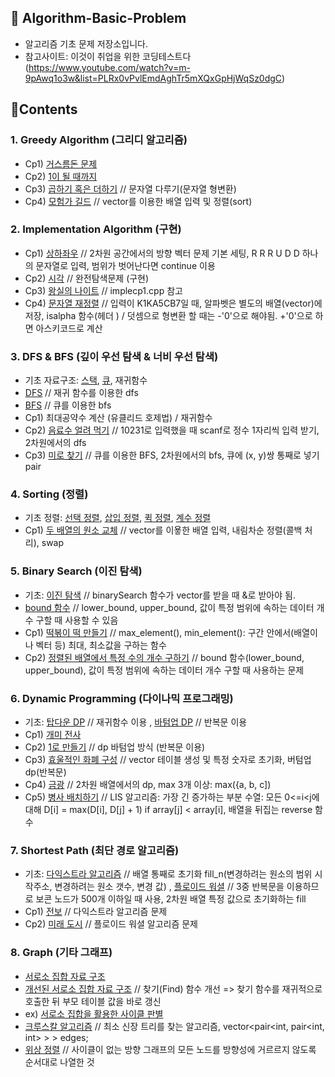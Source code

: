 ## 📙 Algorithm-Basic-Problem

* 알고리즘 기초 문제 저장소입니다.
* 참고사이트: 이것이 취업을 위한 코딩테스트다 (https://www.youtube.com/watch?v=m-9pAwq1o3w&list=PLRx0vPvlEmdAghTr5mXQxGpHjWqSz0dgC)

## 🧩Contents

### 1. Greedy Algorithm (그리디 알고리즘)

* Cp1) [거스름돈 문제](https://github.com/Jung-kr/Algorithm-Basic-Problem/blob/main/Greedy/greedycp1.cpp)
* Cp2) [1이 될 때까지](https://github.com/Jung-kr/Algorithm-Basic-Problem/blob/main/Greedy/greedycp2.cpp)
* Cp3) [곱하기 혹은 더하기](https://github.com/Jung-kr/Algorithm-Basic-Problem/blob/main/Greedy/greedycp3.cpp)  // 문자열 다루기(문자열 형변환)
* Cp4) [모험가 길드](https://github.com/Jung-kr/Algorithm-Basic-Problem/blob/main/Greedy/greedycp4.cpp)  // vector를 이용한 배열 입력 및 정렬(sort) 

### 2. Implementation Algorithm (구현)

* Cp1) [상하좌우](https://github.com/Jung-kr/Algorithm-Basic-Problem/blob/main/Implementation/implecp1.cpp)  // 2차원 공간에서의 방향 벡터 문제 기본 세팅,  R R R U D D 하나의 문자열로 입력, 범위가 벗어난다면 continue 이용
* Cp2) [시각](https://github.com/Jung-kr/Algorithm-Basic-Problem/blob/main/Implementation/implecp2.cpp)  // 완전탐색문제 (구현)
* Cp3) [왕실의 나이트](https://github.com/Jung-kr/Algorithm-Basic-Problem/blob/main/Implementation/implecp3.cpp)  // implecp1.cpp 참고 
* Cp4) [문자열 재정렬](https://github.com/Jung-kr/Algorithm-Basic-Problem/blob/main/Implementation/implecp4.cpp)  // 입력이 K1KA5CB7일 때, 알파벳은 별도의 배열(vector)에 저장, isalpha 함수(헤더 <cctype>) / 덧셈으로 형변환 할 때는 -'0'으로 해야됨. +'0'으로 하면 아스키코드로 계산 

### 3. DFS & BFS (깊이 우선 탐색 & 너비 우선 탐색)

* 기초 자료구조: [스택](https://github.com/Jung-kr/Algorithm-Basic-Problem/blob/main/DFS%20%26%20BFS/stack.cpp), [큐](https://github.com/Jung-kr/Algorithm-Basic-Problem/blob/main/DFS%20%26%20BFS/queue.cpp), 재귀함수
* [DFS](https://github.com/Jung-kr/Algorithm-Basic-Problem/blob/main/DFS%20%26%20BFS/DFS.cpp)  // 재귀 함수를 이용한 dfs
* [BFS](https://github.com/Jung-kr/Algorithm-Basic-Problem/blob/main/DFS%20%26%20BFS/BFS.cpp)  // 큐를 이용한 bfs 
* Cp1) 최대공약수 계산 (유클리드 호제법) / 재귀함수
* Cp2) [음료수 얼려 먹기](https://github.com/Jung-kr/Algorithm-Basic-Problem/blob/main/DFS%20%26%20BFS/dfscp1.cpp)  // 10231로 입력했을 때 scanf로 정수 1자리씩 입력 받기, 2차원에서의 dfs
* Cp3) [미로 찾기](https://github.com/Jung-kr/Algorithm-Basic-Problem/blob/main/DFS%20%26%20BFS/bfscp1.cpp)  // 큐를 이용한 BFS, 2차원에서의 bfs, 큐에 (x, y)쌍 통째로 넣기 pair 

### 4. Sorting (정렬)
* 기초 정렬: [선택 정렬](https://github.com/Jung-kr/Algorithm-Basic-Problem/blob/main/Sorting/selectionhttps://github.com/Jung-kr/Algorithm-Basic-Problem/blob/main/Sorting/sortingcp1sort.cpp), [삽입 정렬](https://github.com/Jung-kr/Algorithm-Basic-Problem/blob/main/Sorting/insertionsort.cpp), [퀵 정렬](https://github.com/Jung-kr/Algorithm-Basic-Problem/blob/main/Sorting/quicksort.cpp), [계수 정렬](https://github.com/Jung-kr/Algorithm-Basic-Problem/blob/main/Sorting/countingsort.cpp)
* Cp1) [두 배열의 원소 교체](https://github.com/Jung-kr/Algorithm-Basic-Problem/blob/main/Sorting/sortingcp1)  // vector를 이욯한 배열 입력,  내림차순 정렬(콜백 처리), swap

### 5. Binary Search (이진 탐색)
* 기초: [이진 탐색](https://github.com/Jung-kr/Algorithm-Basic-Problem/blob/main/Binary%20Search/binarySearch.cpp)  // binarySearch 함수가 vector를 받을 때 &로 받아야 됨. 
* [bound 함수](https://github.com/Jung-kr/Algorithm-Basic-Problem/blob/main/Binary%20Search/bound.cpp)  // lower_bound, upper_bound, 값이 특정 범위에 속하는 데이터 개수 구할 때 사용할 수 있음  
* Cp1) [떡볶이 떡 만들기](https://github.com/Jung-kr/Algorithm-Basic-Problem/blob/main/Binary%20Search/BScp1)  // max_element(), min_element(): 구간 안에서(배열이나 벡터 등) 최대, 최소값을 구하는 함수
* Cp2) [정렬된 배열에서 특정 수의 개수 구하기](https://github.com/Jung-kr/Algorithm-Basic-Problem/blob/main/Binary%20Search/BScp2)  // bound 함수(lower_bound, upper_bound), 값이 특정 범위에 속하는 데이터 개수 구할 때 사용하는 문제 
  
### 6. Dynamic Programming (다이나믹 프로그래밍)
* 기초: [탑다운 DP](https://github.com/Jung-kr/Algorithm-Basic-Problem/blob/main/DP/fibonacciTopdown)  // 재귀함수 이용 , [바텀업 DP](https://github.com/Jung-kr/Algorithm-Basic-Problem/blob/main/DP/fibonacciBottomup)  // 반복문 이용
* Cp1) [개미 전사](https://github.com/Jung-kr/Algorithm-Basic-Problem/blob/main/DP/dpcp1.cpp)
* Cp2) [1로 만들기](https://github.com/Jung-kr/Algorithm-Basic-Problem/blob/main/DP/dpcp2.cpp)  // dp 바텀업 방식 (반복문 이용)
* Cp3) [효울적인 화폐 구성](https://github.com/Jung-kr/Algorithm-Basic-Problem/blob/main/DP/dpcp3.cpp)  // vector 테이블 생성 및 특정 숫자로 초기화, 버텀업 dp(반복문) 
* Cp4) [금광](https://github.com/Jung-kr/Algorithm-Basic-Problem/blob/main/DP/dpcp4.cpp)  // 2차원 배열에서의 dp, max 3개 이상: max({a, b, c]) 
* Cp5) [병사 배치하기](https://github.com/Jung-kr/Algorithm-Basic-Problem/blob/main/DP/dpcp5.cpp)  // LIS 알고리즘: 가장 긴 증가하는 부분 수열: 모든 0<=i<j에 대해 D[i] = max(D[i], D[j] + 1) if array[j] < array[i], 배열을 뒤집는 reverse 함수 
  
### 7. Shortest Path (최단 경로 알고리즘)
* 기초: [다익스트라 알고리즘](https://github.com/Jung-kr/Algorithm-Basic-Problem/blob/main/Shortest%20Path/dijkstra.cpp)  // 배열 통째로 초기화 fill_n(변경하려는 원소의 범위 시작주소, 변경하려는 원소 갯수, 변경 값) , [플로이드 워셜](https://github.com/Jung-kr/Algorithm-Basic-Problem/blob/main/Shortest%20Path/floydWarshall.cpp)  // 3중 반복문을 이용하므로 보콘 노드가 500개 이하일 때 사용, 2차원 배열 특정 값으로 초기화하는 fill 
* Cp1) [전보](https://github.com/Jung-kr/Algorithm-Basic-Problem/blob/main/Shortest%20Path/spcp1.cpp)  // 다익스트라 알고리즘 문제 
* Cp2) [미래 도시](https://github.com/Jung-kr/Algorithm-Basic-Problem/blob/main/Shortest%20Path/spcp2.cpp)  // 플로이드 워셜 알고리즘 문제 

### 8. Graph (기타 그래프)
* [서로소 집합 자료 구조](https://github.com/Jung-kr/Algorithm-Basic-Problem/blob/main/Graph/disjointSet.cpp)
* [개선된 서로소 집합 자료 구조](https://github.com/Jung-kr/Algorithm-Basic-Problem/blob/main/Graph/disjointSet2.cpp)  // 찾기(Find) 함수 개선 => 찾기 함수를 재귀적으로 호출한 뒤 부모 테이블 값을 바로 갱신 
* ex) [서로소 집합을 활용한 사이클 판별](https://github.com/Jung-kr/Algorithm-Basic-Problem/blob/main/Graph/graphcp1.cpp)
* [크루스칼 알고리즘](https://github.com/Jung-kr/Algorithm-Basic-Problem/blob/main/Graph/kruskal.cpp)  // 최소 신장 트리를 찾는 알고리즘, vector<pair<int, pair<int, int> > > edges;
* [위상 정렬](https://github.com/Jung-kr/Algorithm-Basic-Problem/blob/main/Graph/topologySort.cpp)  // 사이클이 없는 방향 그래프의 모든 노드를 방향성에 거르르지 않도록 순서대로 나열한 것
